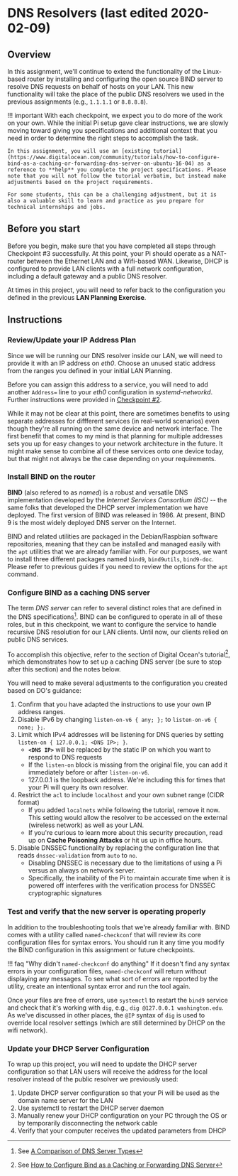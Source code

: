 # DNS Resolvers (last edited 2020-02-09)
## Overview
In this assignment, we'll continue to extend the functionality of the Linux-based router by installing and configuring the open source BIND server to resolve DNS requests on behalf of hosts on your LAN. This new functionality will take the place of the public DNS resolvers we used in the previous assignments (e.g., `1.1.1.1` or `8.8.8.8`).

!!! important
    With each checkpoint, we expect you to do more of the work on your own. While the initial Pi setup gave clear instructions, we are slowly moving toward giving you specifications and additional context that you need in order to determine the right steps to accomplish the task.

    In this assignment, you will use an [existing tutorial](https://www.digitalocean.com/community/tutorials/how-to-configure-bind-as-a-caching-or-forwarding-dns-server-on-ubuntu-16-04) as a reference to **help** you complete the project specifications. Please note that you will not follow the tutorial verbatim, but instead make adjustments based on the project requirements.

    For some students, this can be a challenging adjustment, but it is also a valuable skill to learn and practice as you prepare for technical internships and jobs.

## Before you start
Before you begin, make sure that you have completed all steps through Checkpoint #3 successfully. At this point, your Pi should operate as a NAT-router between the Ethernet LAN and a Wifi-based WAN. Likewise, DHCP is configured to provide LAN clients with a full network configuration, including a default gateway and a public DNS resolver.

At times in this project, you will need to refer back to the configuration you defined in the previous **LAN Planning Exercise**. 

## Instructions

### Review/Update your IP Address Plan
Since we will be running our DNS resolver inside our LAN, we will need to provide it with an IP address on *eth0*. Choose an unused static address from the ranges you defined in your initial LAN Planning. 

Before you can assign this address to a service, you will need to add another `Address=` line to your *eth0* configuration in *systemd-networkd*. Further instructions were provided in [Checkpoint #2](../dhcp-setup/#configure-static-addresses-for-your-raspberry-pi).

While it may not be clear at this point, there are sometimes benefits to using separate addresses for diffferent services (in real-world scenarios) even though they're all running on the same device and network interface. The first benefit that comes to my mind is that planning for multiple addresses sets you up for easy changes to your network architecture in the future. It might make sense to combine all of these services onto one device today, but that might not always be the case depending on your requirements.

### Install BIND on the router
**BIND** (also refered to as *named*) is a robust and versatile DNS implementation developed by the *Internet Services Consortium (ISC)* -- the same folks that developed the DHCP server implementation we have deployed. The first version of BIND was released in 1986. At present, BIND 9 is the most widely deployed DNS server on the Internet.

BIND and related utilities are packaged in the Debian/Raspbian software repositories, meaning that they can be installed and managed easily with the `apt` utilities that we are already familiar with. For our purposes, we want to install three different packages named `bind9`, `bind9utils`, `bind9-doc`. Please refer to previous guides if you need to review the options for the `apt` command.

### Configure BIND as a caching DNS server
The term _DNS server_ can refer to several distinct roles that are defined in the DNS specifications[^server-types]. BIND can be configured to operate in all of these roles, but in this checkpoint, we want to configure the service to handle recursive DNS resolution for our LAN clients. Until now, our clients relied on public DNS services. 

[^server-types]: See [A Comparison of DNS Server Types](https://www.digitalocean.com/community/tutorials/a-comparison-of-dns-server-types-how-to-choose-the-right-dns-configuration)

To accomplish this objective, refer to the section of Digital Ocean's tutorial[^tutorial], which demonstrates how to set up a caching DNS server (be sure to stop after this section) and the notes below.

[^tutorial]: See [How to Configure Bind as a Caching or Forwarding DNS Server](https://www.digitalocean.com/community/tutorials/how-to-configure-bind-as-a-caching-or-forwarding-dns-server-on-ubuntu-16-04)

You will need to make several adjustments to the configuration you created based on DO's guidance:

1. Confirm that you have adapted the instructions to use your own IP address ranges.
1. Disable IPv6 by changing `listen-on-v6 { any; };` to `listen-on-v6 { none; };`.
1. Limit which IPv4 addresses will be listening for DNS queries by setting `listen-on { 127.0.0.1; <DNS IP>; }`.
    * **`<DNS IP>`** will be replaced by the static IP on which you want to respond to DNS requests
    * If the `listen-on` block is missing from the original file, you can add it immediately before or after `listen-on-v6`.
    * 127.0.0.1 is the loopback address. We're including this for times that your Pi will query its own resolver.
1. Restrict the `acl` to include `localhost` and your own subnet range (CIDR format)
    * If you added `localnets` while following the tutorial, remove it now. This setting would allow the resolver to be accessed on the external (wireless network) as well as your LAN.
    * If you're curious to learn more about this security precaution, read up on **Cache Poisoning Attacks** or hit us up in office hours.
1. Disable DNSSEC functionality by replacing the configuration line that reads `dnssec-validation` from `auto` to `no`.
    * Disabling DNSSEC is necessary due to the limitations of using a Pi versus an always on network server.
    * Specifically, the inability of the Pi to maintain accurate time when it is powered off interferes with the verification process for DNSSEC cryptographic signatures

### Test and verify that the new server is operating properly
In addition to the troubleshooting tools that we're already familiar with. BIND comes with a utility called `named-checkconf` that will review its core configuration files for syntax errors. You should run it any time you modify the BIND configuration in this assignment or future checkpoints.

!!! faq "Why didn't `named-checkconf` do anything"
    If it doesn't find any syntax errors in your configuration files, `named-checkconf` will return without displaying any messages. To see what sort of errors are reported by the utility, create an intentional syntax error and run the tool again.

Once your files are free of errors, use `systemctl` to restart the `bind9` service and check that it's working with `dig`, e.g., `dig @127.0.0.1 washington.edu`. As we've discussed in other places, the `@IP` syntax of `dig` is used to override local resolver settings (which are still determined by DHCP on the wifi network).

### Update your DHCP Server Configuration

To wrap up this project, you will need to update the DHCP server configuration so that LAN users will receive the address for the local resolver instead of the public resolver we previously used:

1. Update DHCP server configuration so that your Pi will be used as the domain name server for the LAN
1. Use systemctl to restart the DHCP server daemon
1. Manually renew your DHCP configuration on your PC through the OS or by temporarily disconnecting the network cable 
1. Verify that your computer receives the updated parameters from DHCP




